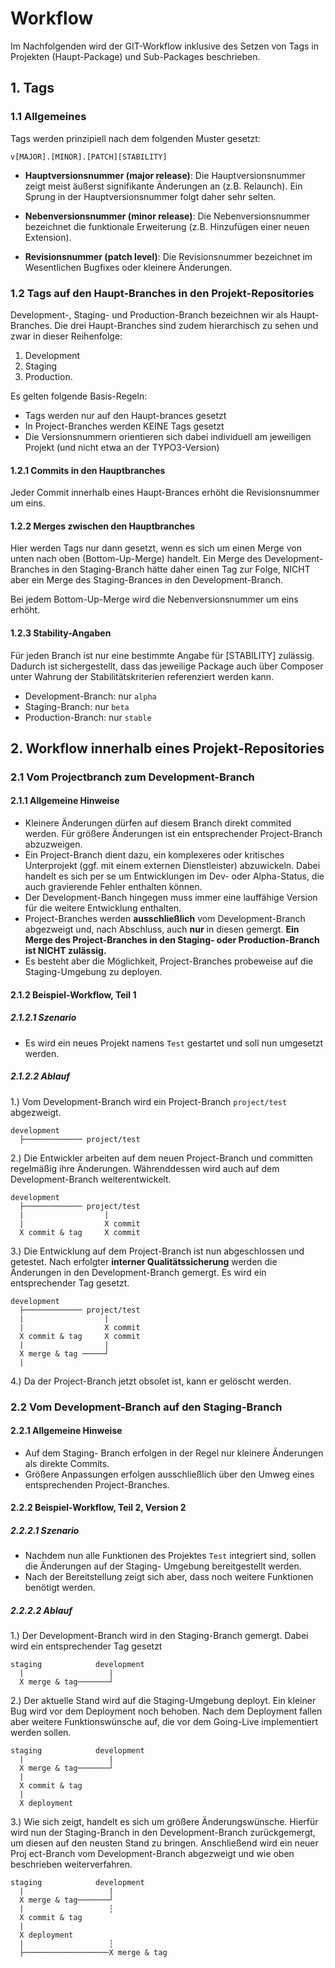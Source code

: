 # Workflow
Im Nachfolgenden wird der GIT-Workflow inklusive des Setzen von Tags in Projekten (Haupt-Package) und Sub-Packages beschrieben.

## 1. Tags
### 1.1 Allgemeines
Tags werden prinzipiell nach dem folgenden Muster gesetzt:
```
v[MAJOR].[MINOR].[PATCH][STABILITY]
```

* **Hauptversionsnummer (major release)**: 
Die Hauptversionsnummer zeigt meist äußerst signifikante Änderungen an (z.B. Relaunch). 
Ein Sprung in der Hauptversionsnummer folgt daher sehr selten.

* **Nebenversionsnummer (minor release)**:
Die Nebenversionsnummer bezeichnet die funktionale Erweiterung (z.B. Hinzufügen einer neuen Extension).
 
* **Revisionsnummer (patch level)**: 
Die Revisionsnummer bezeichnet im Wesentlichen Bugfixes oder kleinere Änderungen.

### 1.2 Tags auf den Haupt-Branches in den Projekt-Repositories
Development-, Staging- und Production-Branch bezeichnen wir als Haupt-Branches.
Die drei Haupt-Branches sind zudem hierarchisch zu sehen und zwar in dieser Reihenfolge:
1. Development
2. Staging
3. Production.

Es gelten folgende Basis-Regeln:
* Tags werden nur auf den Haupt-brances gesetzt
* In Project-Branches werden KEINE Tags gesetzt
* Die Versionsnummern orientieren sich dabei individuell am jeweiligen Projekt (und nicht etwa an der TYPO3-Version)


#### 1.2.1 Commits in den Hauptbranches
Jeder Commit innerhalb eines Haupt-Brances erhöht die Revisionsnummer um eins.

#### 1.2.2 Merges zwischen den Hauptbranches
Hier werden Tags nur dann gesetzt, wenn es sich um einen Merge von unten nach oben (Bottom-Up-Merge) handelt.
Ein Merge des Development-Branches in den Staging-Branch hätte daher einen Tag zur Folge, NICHT aber ein Merge 
des Staging-Brances in den Development-Branch.

Bei jedem Bottom-Up-Merge wird die Nebenversionsnummer um eins erhöht.

#### 1.2.3 Stability-Angaben
Für jeden Branch ist nur eine bestimmte Angabe für [STABILITY] zulässig.
Dadurch ist sichergestellt, dass das jeweilige Package auch über Composer unter Wahrung der Stabilitätskriterien 
referenziert werden kann. 
* Development-Branch: nur `alpha`
* Staging-Branch: nur `beta`
* Production-Branch: nur `stable`



## 2. Workflow innerhalb eines Projekt-Repositories
###  2.1 Vom Projectbranch zum Development-Branch
#### 2.1.1 Allgemeine Hinweise
* Kleinere Änderungen dürfen auf diesem Branch direkt commited werden. Für größere Änderungen ist ein entsprechender Project-Branch abzuzweigen.
* Ein Project-Branch dient dazu, ein komplexeres oder kritisches Unterprojekt (ggf. mit einem externen Dienstleister) abzuwickeln. Dabei handelt es sich per se um Entwicklungen im Dev- oder Alpha-Status, die auch gravierende Fehler enthalten können.
* Der Development-Banch hingegen muss immer eine lauffähige Version für die weitere Entwicklung enthalten.
* Project-Branches werden **ausschließlich** vom Development-Branch abgezweigt und, nach Abschluss, auch **nur** in diesen gemergt. **Ein Merge des Project-Branches in den Staging- oder Production-Branch ist NICHT zulässig.**
* Es besteht aber die Möglichkeit, Project-Branches probeweise auf die Staging-Umgebung zu deployen.

#### 2.1.2 Beispiel-Workflow, Teil 1
##### 2.1.2.1 Szenario
* Es wird ein neues Projekt namens `Test` gestartet und soll nun umgesetzt werden.

##### 2.1.2.2 Ablauf
1.) Vom Development-Branch wird ein Project-Branch `project/test` abgezweigt.
```
development
  ├───────────── project/test
  ```

2.) Die Entwickler arbeiten auf dem neuen Project-Branch und committen regelmäßig ihre Änderungen. Währenddessen wird auch auf dem Development-Branch weiterentwickelt.
```
development
  ├───────────── project/test
  |                  |
  |                  X commit
  X commit & tag     X commit
```

3.) Die Entwicklung auf dem Project-Branch ist nun abgeschlossen und getestet.
 Nach erfolgter **interner Qualitätssicherung** werden die Änderungen in den Development-Branch gemergt.
 Es wird ein entsprechender Tag gesetzt. 
```
development
  ├───────────── project/test
  |                  |
  |                  X commit
  X commit & tag     X commit
  |                  |
  X merge & tag ─────┘
  |
```
4.) Da der Project-Branch jetzt obsolet ist, kann er gelöscht werden.

### 2.2 Vom Development-Branch auf den Staging-Branch
#### 2.2.1 Allgemeine Hinweise
* Auf dem Staging- Branch erfolgen in der Regel nur kleinere Änderungen als direkte Commits. 
* Größere Anpassungen erfolgen ausschließlich über den Umweg eines entsprechenden Project-Branches.

#### 2.2.2 Beispiel-Workflow, Teil 2, Version 2
##### 2.2.2.1 Szenario
* Nachdem nun alle Funktionen des Projektes `Test` integriert sind, sollen die Änderungen auf der Staging- Umgebung bereitgestellt werden.
* Nach der Bereitstellung zeigt sich aber, dass noch weitere Funktionen benötigt werden.

##### 2.2.2.2 Ablauf 
1.) Der Development-Branch wird in den Staging-Branch gemergt. Dabei wird ein entsprechender Tag gesetzt
```
staging            development
  |                   |
  X merge & tag───────┘
```

2.) Der aktuelle Stand wird auf die Staging-Umgebung deployt. Ein kleiner Bug wird vor dem Deployment noch behoben. 
Nach dem Deployment fallen aber weitere Funktionswünsche auf, die vor dem Going-Live implementiert werden sollen.
```
staging            development
  |                   |
  X merge & tag───────┘
  |
  X commit & tag
  |
  X deployment
```

3.) Wie sich zeigt, handelt es sich um größere Änderungswünsche. Hierfür wird nun der Staging-Branch in den 
Development-Branch zurückgemergt, um diesen auf den neusten Stand zu bringen. Anschließend wird ein neuer Proj
ect-Branch vom Development-Branch abgezweigt und wie oben beschrieben weiterverfahren.
```
staging            development
  |                   |
  X merge & tag───────┘
  |                   ┆
  X commit & tag      
  |                   
  X deployment        
  |                   ┆
  ├───────────────────X merge & tag
```
```
